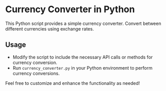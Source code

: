 
# Currency Converter in Python

This Python script provides a simple currency converter.
Convert between different currencies using exchange rates.

## Usage
- Modify the script to include the necessary API calls or methods for currency conversion.
- Run `currency_converter.py` in your Python environment to perform currency conversions.

Feel free to customize and enhance the functionality as needed!
